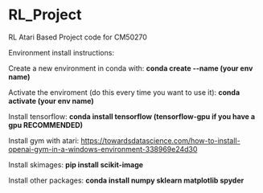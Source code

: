 # RL_Project
RL Atari Based Project code for CM50270

Environment install instructions:

Create a new environment in conda with:
  <b>conda create --name (your env name)</b>
  
Activate the enviroment (do this every time you want to use it):
  <b> conda activate (your env name)</b>

Install tensorflow:
  <b> conda install tensorflow (tensorflow-gpu if you have a gpu RECOMMENDED) </b>
  
Install gym with atari:
  https://towardsdatascience.com/how-to-install-openai-gym-in-a-windows-environment-338969e24d30

Install skimages:
  <b> pip install scikit-image </b>

Install other packages:
  <b> conda install numpy sklearn matplotlib spyder </b>
  
